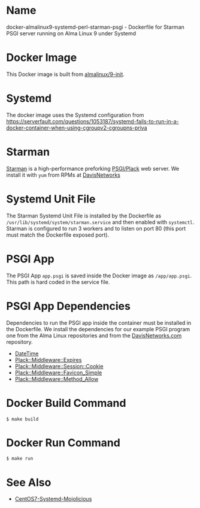 # Name

docker-almalinux9-systemd-perl-starman-psgi - Dockerfile for Starman PSGI server running on Alma Linux 9 under Systemd

# Docker Image

This Docker image is built from [almalinux/9-init](https://hub.docker.com/r/almalinux/9-init).

# Systemd

The docker image uses the Systemd configuration from https://serverfault.com/questions/1053187/systemd-fails-to-run-in-a-docker-container-when-using-cgroupv2-cgroupns-priva

# Starman

[Starman](https://metacpan.org/release/Starman) is a high-performance preforking [PSGI/Plack](https://metacpan.org/release/Plack) web server.  We install it with ```yum``` from RPMs at [DavisNetworks](https://linux.davisnetworks.com/el9/)

# Systemd Unit File

The Starman Systemd Unit File is installed by the Dockerfile as ```/usr/lib/systemd/system/starman.service``` and then enabled with ```systemctl```.  Starman is configured to run 3 workers and to listen on port 80 (this port must match the Dockerfile exposed port).

# PSGI App

The PSGI App ```app.psgi```  is saved inside the Docker image as ```/app/app.psgi```. This path is hard coded in the service file.

# PSGI App Dependencies

Dependencies to run the PSGI app inside the container must be installed in the Dockerfile.  We install the dependencies for our example PSGI program one from the Alma Linux repositories and from the [DavisNetworks.com](http://linux.davisnetworks.com/el7/updates/) repository.

* [DateTime](https://metacpan.org/release/DateTime)
* [Plack::Middleware::Expires](https://metacpan.org/release/Plack-Middleware-Expires)
* [Plack::Middleware::Session::Cookie](https://metacpan.org/release/Plack-Middleware-Session)
* [Plack::Middleware::Favicon_Simple](https://metacpan.org/dist/Plack-Middleware-Favicon_Simple)
* [Plack::Middleware::Method_Allow](https://metacpan.org/dist/Plack-Middleware-Method_Allow)

# Docker Build Command

```
$ make build
```

# Docker Run Command

```
$ make run
```

# See Also

* [CentOS7-Systemd-Mojolicious](https://github.com/bislink/CentOS7-Systemd-Mojolicious)
